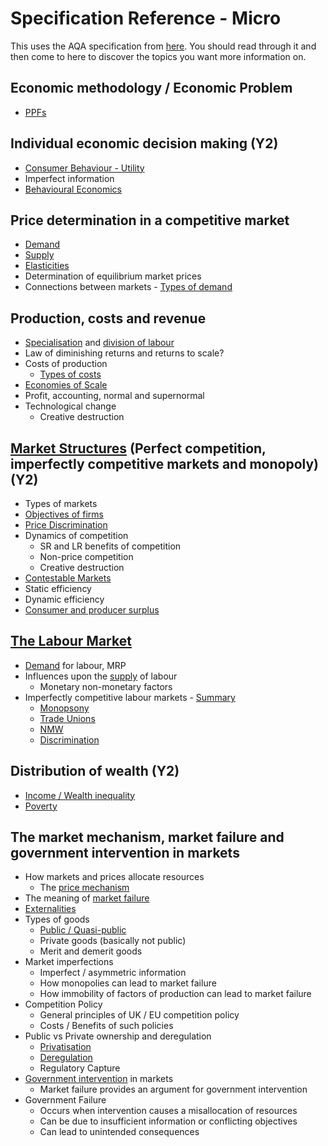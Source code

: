 # Specification Reference - Micro #

This uses the AQA specification from [here](https://www.aqa.org.uk/subjects/economics/as-and-a-level/economics-7135-7136/subject-content-a-level/individuals,-firms,-markets-and-market-failure). You should read through it and then come to here to discover the topics you want more information on.

## Economic methodology / Economic Problem ##
  - [PPFs](ppf/ppf.md)
## Individual economic decision making **(Y2)** ##
  - [Consumer Behaviour - Utility](marginal_utility.md)
  - Imperfect information
  - [Behavioural Economics](behavioural_economics/index.md)
## Price determination in a competitive market ##
  - [Demand](basic_concepts/demand.md)
  - [Supply](basic_concepts/supply.md)
  - [Elasticities](elasticities/summary.md)
  - Determination of equilibrium market prices
  - Connections between markets - [Types of demand](basic_concepts/demand.md)
## Production, costs and revenue ##
  - [Specialisation](specialisation.md) and [division of labour](division_of_labour.md)
  - Law of diminishing returns and returns to scale?
  - Costs of production
    - [Types of costs](costs_for_firms.md)
  - [Economies of Scale](economies_of_scale.md)
  - Profit, accounting, normal and supernormal
  - Technological change
    - Creative destruction
## [Market Structures](market_structures/intro.md) (Perfect competition, imperfectly competitive markets and monopoly) **(Y2)** ##
  - Types of markets
  - [Objectives of firms](firm_objectives.md)
  - [Price Discrimination](market_structures/monopoly.md#price-discrimination)
  - Dynamics of competition 
    - SR and LR benefits of competition
    - Non-price competition
    - Creative destruction
  - [Contestable Markets](market_structures/contestable_markets.md)
  - Static efficiency
  - Dynamic efficiency
  - [Consumer and producer surplus](surplus.md)
## [The Labour Market](labour_market/index.md) ##
  - [Demand](labour_market/demand.md) for labour, MRP
  - Influences upon the [supply](labour_market/supply.md) of labour
    - Monetary non-monetary factors
  - Imperfectly competitive labour markets - [Summary](labour_market/labour_market_failure.md)
    - [Monopsony](labour_market/monopsony.md) 
    - [Trade Unions](labour_market/trade_unions.md)
    - [NMW](labour_market/national_minimum_wage.md)
    - [Discrimination](labour_market/discrimination.md)
## Distribution of wealth **(Y2)** ##
  - [Income / Wealth inequality](distribution_of_income.md)
  - [Poverty](poverty.md)
## The market mechanism, market failure and government intervention in markets ##
  - How markets and prices allocate resources
    - The [price mechanism](basic_concepts/price_mechanism.md)
  - The meaning of [market failure](externalities/market_failure.md)
  - [Externalities]()
  - Types of goods
    - [Public / Quasi-public](public_goods.md)
    - Private goods (basically not public)
    - Merit and demerit goods
  - Market imperfections
    - Imperfect / asymmetric information
    - How monopolies can lead to market failure
    - How immobility of factors of production can lead to market failure
  - Competition Policy
    - General principles of UK / EU competition policy
    - Costs / Benefits of such policies
  - Public vs Private ownership and deregulation
    - [Privatisation](../macro/policy/supply-side.md#privatisation)
    - [Deregulation](../macro/policy/supply-side.md#deregulation)
    - Regulatory Capture
  - [Government intervention](government_intervention/index.md) in markets
    - Market failure provides an argument for government intervention
  - Government Failure
    - Occurs when intervention causes a misallocation of resources
    - Can be due to insufficient information or conflicting objectives
    - Can lead to unintended consequences
